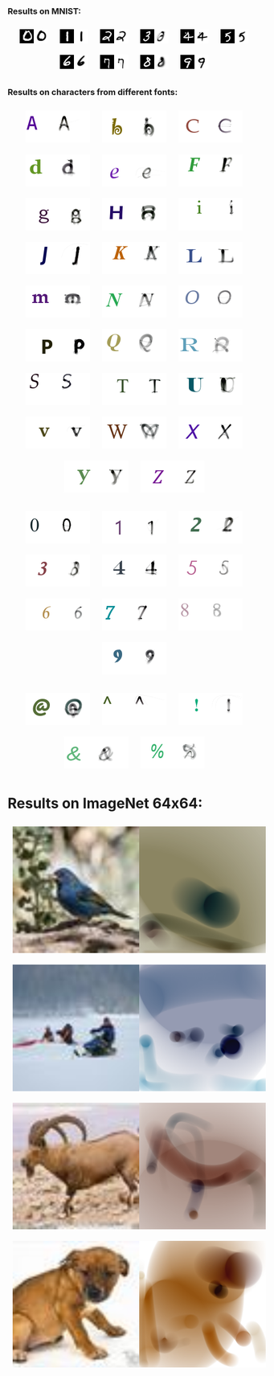 ### Results on MNIST:
<p align="center">
  <img src="results/test_images_mnist/mnist_19_44.png" style="margin:10px;">
  <img src="results/test_images_mnist/mnist_19_15.png" style="margin:10px;">
  <img src="results/test_images_mnist/mnist_19_10.png" style="margin:10px;">
  <img src="results/test_images_mnist/mnist_19_19.png" style="margin:10px;">
  <img src="results/test_images_mnist/mnist_18_79.png" style="margin:10px;">
  <img src="results/test_images_mnist/mnist_18_93.png" style="margin:10px;">
  <img src="results/test_images_mnist/mnist_19_26.png" style="margin:10px;">
  <img src="results/test_images_mnist/mnist_19_28.png" style="margin:10px;">
  <img src="results/test_images_mnist/mnist_19_38.png" style="margin:10px;">
  <img src="results/test_images_mnist/mnist_19_2.png" style="margin:10px;">
</p>

### Results on characters from different fonts:
<p align="center">
  <img src="results/char_dataset_results_2/mnist_123_73.png" style="margin:10px;">
  <img src="results/char_dataset_results_2/mnist_121_7.png" style="margin:10px;">
  <img src="results/char_dataset_results_2/mnist_122_64.png" style="margin:10px;">
  <img src="results/char_dataset_results_2/mnist_122_32.png" style="margin:10px;">
  <img src="results/char_dataset_results_2/mnist_120_52.png" style="margin:10px;">
  <img src="results/char_dataset_results_2/mnist_121_66.png" style="margin:10px;">
  <img src="results/char_dataset_results_2/mnist_120_89.png" style="margin:10px;">
  <img src="results/char_dataset_results_2/mnist_121_50.png" style="margin:10px;">
  <img src="results/char_dataset_results_2/mnist_121_81.png" style="margin:10px;">
  <img src="results/char_dataset_results_2/mnist_121_41.png" style="margin:10px;">
  <img src="results/char_dataset_results_2/mnist_123_98.png" style="margin:10px;">
  <img src="results/char_dataset_results_2/mnist_122_87.png" style="margin:10px;">
  <img src="results/char_dataset_results_2/mnist_122_102.png" style="margin:10px;">
  <img src="results/char_dataset_results_2/mnist_123_65.png" style="margin:10px;">
  <img src="results/char_dataset_results_2/mnist_122_56.png" style="margin:10px;">
  <img src="results/char_dataset_results_2/mnist_122_58.png" style="margin:10px;">
  <img src="results/char_dataset_results_2/mnist_121_92.png" style="margin:10px;">
  <img src="results/char_dataset_results_2/mnist_122_76.png" style="margin:10px;">
  <img src="results/char_dataset_results_2/mnist_118_95.png" style="margin:10px;">
  <img src="results/char_dataset_results_2/mnist_123_77.png" style="margin:10px;">
  <img src="results/char_dataset_results_2/mnist_121_58.png" style="margin:10px;">
  <img src="results/char_dataset_results_2/mnist_123_105.png" style="margin:10px;">
  <img src="results/char_dataset_results_2/mnist_123_53.png" style="margin:10px;">
  <img src="results/char_dataset_results_2/mnist_118_5.png" style="margin:10px;">
  <img src="results/char_dataset_results_2/mnist_121_91.png" style="margin:10px;">
  <img src="results/char_dataset_results_2/mnist_120_8.png" style="margin:10px;">
</p>

<p align="center">
  <img src="results/char_dataset_results_2/mnist_123_93.png" style="margin:10px;">
  <img src="results/char_dataset_results_2/mnist_120_73.png" style="margin:10px;">
  <img src="results/char_dataset_results_2/mnist_121_21.png" style="margin:10px;">
  <img src="results/char_dataset_results_2/mnist_121_8.png" style="margin:10px;">
  <img src="results/char_dataset_results_2/mnist_123_49.png" style="margin:10px;">
  <img src="results/char_dataset_results_2/mnist_116_110.png" style="margin:10px;">
  <img src="results/char_dataset_results_2/mnist_122_3.png" style="margin:10px;">
  <img src="results/char_dataset_results_2/mnist_122_68.png" style="margin:10px;">
  <img src="results/char_dataset_results_2/mnist_123_85.png" style="margin:10px;">
  <img src="results/char_dataset_results_2/mnist_123_94.png" style="margin:10px;">
</p>

<p align="center">
  <img src="results/char_dataset_results_2/mnist_123_78.png" style="margin:10px;">
  <img src="results/char_dataset_results_2/mnist_119_104.png" style="margin:10px;">
  <img src="results/char_dataset_results_2/mnist_120_22.png" style="margin:10px;">
  <img src="results/char_dataset_results_2/mnist_115_46.png" style="margin:10px;">
  <img src="results/char_dataset_results_2/mnist_114_24.png" style="margin:10px;">
</p>

# Results on ImageNet 64x64:
<p align="center">
  <img src="results/bezier_imagenet_resnet_128_thickness_sharpness/bird.png" style="margin:10px;">
  <img src="results/bezier_imagenet_resnet_128_thickness_sharpness/bob.png" style="margin:10px;">
  <img src="results/bezier_imagenet_resnet_128_thickness_sharpness/bok.png" style="margin:10px;">
  <img src="results/bezier_imagenet_resnet_128_thickness_sharpness/dog.png" style="margin:10px;">
</p>
